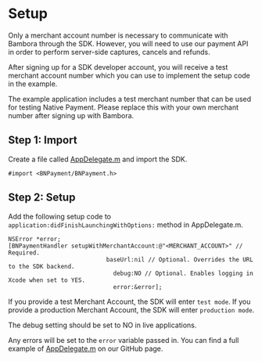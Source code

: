 # Setup

Only a merchant account number is necessary to communicate with Bambora through the SDK. However, you will need to use our payment API in order to perform server-side captures, cancels and refunds.

After signing up for a SDK developer account, you will receive a test merchant account number which you can use to implement the setup code in the example.

The example application includes a test merchant number that can be used for testing Native Payment. Please replace this with your own merchant number after signing up with Bambora.

## Step 1: Import

Create a file called [AppDelegate.m](https://github.com/bambora/BNPayment-iOS/blob/master/Example/BNPayment-Example/AppDelegate.m) and import the SDK.

```objc
#import <BNPayment/BNPayment.h>
```

## Step 2: Setup

Add the following setup code to `application:didFinishLaunchingWithOptions:` method in AppDelegate.m.

```objc
NSError *error;
[BNPaymentHandler setupWithMerchantAccount:@"<MERCHANT_ACCOUNT>" // Required.
                            baseUrl:nil // Optional. Overrides the URL to the SDK backend.
                              debug:NO // Optional. Enables logging in Xcode when set to YES.
                              error:&error];
```

If you provide a test Merchant Account, the SDK will enter `test mode`. If you provide a production Merchant Account, the SDK will enter `production mode`.

The debug setting should be set to NO in live applications.

Any errors will be set to the `error` variable passed in. You can find a full example of [AppDelegate.m](https://github.com/bambora/BNPayment-iOS/blob/master/Example/BNPayment-Example/AppDelegate.m) on our GitHub page.
